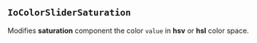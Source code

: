 ## `IoColorSliderSaturation`

Modifies **saturation** component the color `value` in **hsv** or **hsl** color space.

<io-element-demo element="io-color-slider-saturation"
  properties='{"value": "demo:rgba"}'
  config='{"value": ["io-properties"]}
'></io-element-demo>
